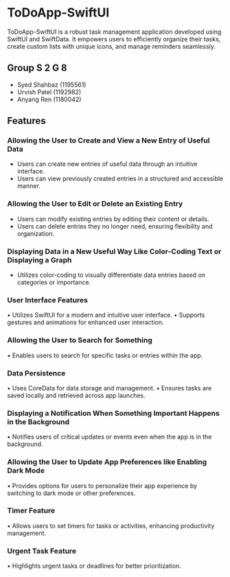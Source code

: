 # ToDoApp-SwiftUI

ToDoApp-SwiftUI is a robust task management application developed using SwiftUI and SwiftData. It empowers users to efficiently organize their tasks, create custom lists with unique icons, and manage reminders seamlessly.

## Group S 2 G 8
- Syed Shahbaz (1195561)
- Urvish Patel (1192982)
- Anyang Ren (1180042)

## Features

### Allowing the User to Create and View a New Entry of Useful Data
- Users can create new entries of useful data through an intuitive interface.
- Users can view previously created entries in a structured and accessible manner.

### Allowing the User to Edit or Delete an Existing Entry
- Users can modify existing entries by editing their content or details.
- Users can delete entries they no longer need, ensuring flexibility and organization.

### Displaying Data in a New Useful Way Like Color-Coding Text or Displaying a Graph
- Utilizes color-coding to visually differentiate data entries based on categories or importance.
### User Interface Features
•⁠  ⁠Utilizes SwiftUI for a modern and intuitive user interface.
•⁠  ⁠Supports gestures and animations for enhanced user interaction.
### Allowing the User to Search for Something
•⁠  ⁠Enables users to search for specific tasks or entries within the app.
### Data Persistence
•⁠  ⁠Uses CoreData for data storage and management.
•⁠  ⁠Ensures tasks are saved locally and retrieved across app launches.

### Displaying a Notification When Something Important Happens in the Background
•⁠  ⁠Notifies users of critical updates or events even when the app is in the background.
### Allowing the User to Update App Preferences like Enabling Dark Mode
•⁠  ⁠Provides options for users to personalize their app experience by switching to dark mode or other preferences.
### Timer Feature
•⁠  ⁠Allows users to set timers for tasks or activities, enhancing productivity management.
### Urgent Task Feature
•⁠  ⁠Highlights urgent tasks or deadlines for better prioritization.


